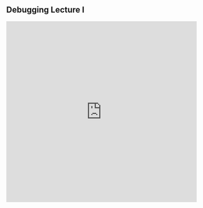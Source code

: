 ## Debugging Lecture I

<iframe src="https://player.vimeo.com/video/209444666" width="100%" height="480" frameborder="0" webkitallowfullscreen mozallowfullscreen allowfullscreen></iframe>
